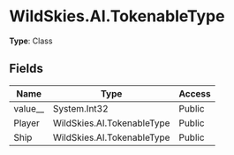 ﻿# WildSkies.AI.TokenableType

**Type**: Class

## Fields

| Name | Type | Access |
|------|------|--------|
| value__ | System.Int32 | Public |
| Player | WildSkies.AI.TokenableType | Public |
| Ship | WildSkies.AI.TokenableType | Public |

